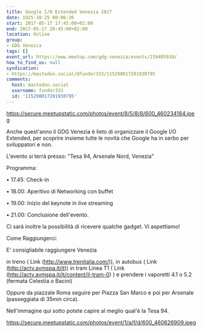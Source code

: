 ```yaml
---
title: Google I/O Extended Venezia 2017
date: 1925-10-25 00:06:36
start: 2017-05-17 17:45:00+02:00
end: 2017-05-17 20:45:00+02:00
location: Online
group:
- GDG Venezia
tags: []
event_url: https://www.meetup.com/gdg-venezia/events/239405910/
how_to_find_us: null
syndication:
- https://mastodon.social/@fundor333/115290017201930795
comments:
  host: mastodon.social
  username: fundor333
  id: '115290017201930795'
---
```



https://secure.meetupstatic.com/photos/event/8/5/8/8/600_460234184.jpeg

Anche quest'anno il GDG Venezia è lieto di organizzare il Google I/O Extended, per scoprire insieme tutte le novità che Google ha in serbo per sviluppatori e non.

L'evento si terrà presso: "Tesa 94, Arsenale Nord, Venezia"

Programma:

• 17.45: Check-in

• 18.00: Aperitivo di Networking con buffet

• 19.00: Inizio del keynote in live streaming

• 21.00: Conclusione dell'evento.

Ci sarà inoltre la possibilità di ricevere qualche gadget. Vi aspettiamo!

Come Raggiungerci:

E' consigliabile raggiungere Venezia

in treno ( Link (http://www.trenitalia.com/)),
in autobus ( Link (http://actv.avmspa.it/it))
in tram Linea T1 ( Link (http://actv.avmspa.it/it/content/il-tram-0) )
e prendere i vaporetti 4.1 o 5.2 (fermata Celestia o Bacini)

Oppure da piazzale Roma seguire per Piazza San Marco e poi per Arsenale (passeggiata di 35min circa).

Nell'immagine qui sotto potete capire al meglio qual'è la Tesa 94.

https://secure.meetupstatic.com/photos/event/1/a/f/d/600_460626909.jpeg
